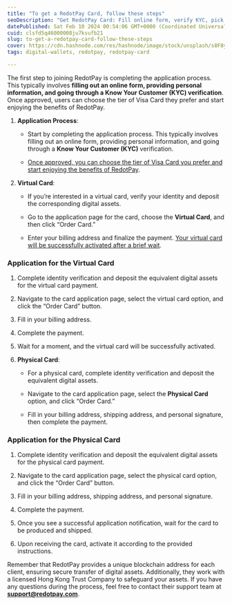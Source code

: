 ```yaml
---
title: "To get a RedotPay Card, follow these steps"
seoDescription: "Get RedotPay Card: Fill online form, verify KYC, pick Visa tier, deposit assets, order card, activate"
datePublished: Sat Feb 10 2024 00:54:06 GMT+0000 (Coordinated Universal Time)
cuid: clsfd5q46000008ju7ksufb21
slug: to-get-a-redotpay-card-follow-these-steps
cover: https://cdn.hashnode.com/res/hashnode/image/stock/unsplash/s8F8yglbpjo/upload/16ff01e56a38b85fce6e0619995625d4.jpeg
tags: digital-wallets, redotpay, redotpay-card

---
```


The first step to joining RedotPay is completing the application process. This typically involves **filling out an online form, providing personal information, and going through a Know Your Customer (KYC) verification**. Once approved, users can choose the tier of Visa Card they prefer and start enjoying the benefits of RedotPay.

1. **Application Process**:
    
    * Start by completing the application process. This typically involves filling out an online form, providing personal information, and going through a **Know Your Customer (KYC)** verification.
        
    * [Once approved, you can choose the tier of Visa Card you prefer and start enjoying the benefits of RedotPay](https://dollarpesa.com/what-is-redotpay-visa-card-crypto-wallet/).
        
2. **Virtual Card**:
    
    * If you’re interested in a virtual card, verify your identity and deposit the corresponding digital assets.
        
    * Go to the application page for the card, choose the **Virtual Card**, and then click “Order Card.”
        
    * Enter your billing address and finalize the payment. [Your virtual card will be successfully activated after a brief wait](https://dollarpesa.com/what-is-redotpay-visa-card-crypto-wallet/).
        

### **Application for the Virtual Card**

1. Complete identity verification and deposit the equivalent digital assets for the virtual card payment.
    
2. Navigate to the card application page, select the virtual card option, and click the “Order Card” button.
    
3. Fill in your billing address.
    
4. Complete the payment.
    
5. Wait for a moment, and the virtual card will be successfully activated.
    

1. **Physical Card**:
    
    * For a physical card, complete identity verification and deposit the equivalent digital assets.
        
    * Navigate to the card application page, select the **Physical Card** option, and click “Order Card.”
        
    * Fill in your billing address, shipping address, and personal signature, then complete the payment.
        

### **Application for the Physical Card**

1. Complete identity verification and deposit the equivalent digital assets for the physical card payment.
    
2. Navigate to the card application page, select the physical card option, and click the “Order Card” button.
    
3. Fill in your billing address, shipping address, and personal signature.
    
4. Complete the payment.
    
5. Once you see a successful application notification, wait for the card to be produced and shipped.
    
6. Upon receiving the card, activate it according to the provided instructions.
    

Remember that RedotPay provides a unique blockchain address for each client, ensuring secure transfer of digital assets. Additionally, they work with a licensed Hong Kong Trust Company to safeguard your assets. If you have any questions during the process, feel free to contact their support team at **support@redotpay.com**.